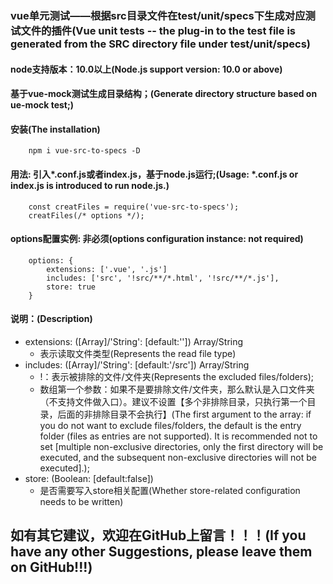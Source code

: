 ### vue单元测试——根据src目录文件在test/unit/specs下生成对应测试文件的插件(Vue unit tests -- the plug-in to the test file is generated from the SRC directory file under test/unit/specs)
#### node支持版本：10.0以上(Node.js support version: 10.0 or above)
#### 基于vue-mock测试生成目录结构；(Generate directory structure based on ue-mock test;)
#### 安装(The installation)
```
    npm i vue-src-to-specs -D
```
#### 用法: 引入*.conf.js或者index.js，基于node.js运行;(Usage: *.conf.js or index.js is introduced to run node.js.)
```
    const creatFiles = require('vue-src-to-specs');
    creatFiles(/* options */);
```
#### options配置实例: 非必须(options configuration instance: not required)
```
    options: {
        extensions: ['.vue', '.js']
        includes: ['src', '!src/**/*.html', '!src/**/*.js'],
        store: true
    }
```
#### 说明：(Description)
* extensions: ([Array]/'String': [default:'']) Array/String
    * 表示读取文件类型(Represents the read file type)
* includes: ([Array]/'String': [default:'/src']) Array/String
    * !：表示被排除的文件/文件夹(Represents the excluded files/folders);
    * 数组第一个参数：如果不是要排除文件/文件夹，那么默认是入口文件夹（不支持文件做入口）。建议不设置【多个非排除目录，只执行第一个目录，后面的非排除目录不会执行】(The first argument to the array: if you do not want to exclude files/folders, the default is the entry folder (files as entries are not supported). It is recommended not to set [multiple non-exclusive directories, only the first directory will be executed, and the subsequent non-exclusive directories will not be executed].);
* store: (Boolean: [default:false])
    * 是否需要写入store相关配置(Whether store-related configuration needs to be written)

## 如有其它建议，欢迎在GitHub上留言！！！(If you have any other Suggestions, please leave them on GitHub!!!)

